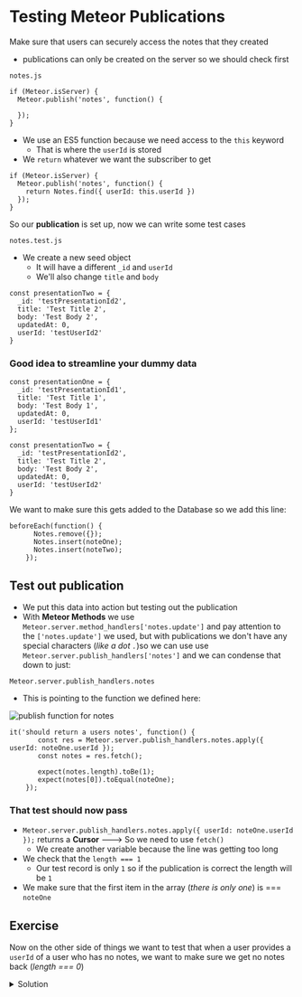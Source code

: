 # Testing Meteor Publications
Make sure that users can securely access the notes that they created

* publications can only be created on the server so we should check first

`notes.js`

```
if (Meteor.isServer) {
  Meteor.publish('notes', function() {
    
  });
}
```

* We use an ES5 function because we need access to the `this` keyword
    - That is where the `userId` is stored
* We `return` whatever we want the subscriber to get

```
if (Meteor.isServer) {
  Meteor.publish('notes', function() {
    return Notes.find({ userId: this.userId })
  });
}
```

So our **publication** is set up, now we can write some test cases

`notes.test.js`

* We create a new seed object
    - It will have a different `_id` and `userId`
    - We'll also change `title` and `body`

```
const presentationTwo = {
  _id: 'testPresentationId2',
  title: 'Test Title 2',
  body: 'Test Body 2',
  updatedAt: 0,
  userId: 'testUserId2'
}
```

### Good idea to streamline your dummy data
```
const presentationOne = {
  _id: 'testPresentationId1',
  title: 'Test Title 1',
  body: 'Test Body 1',
  updatedAt: 0,
  userId: 'testUserId1'
};

const presentationTwo = {
  _id: 'testPresentationId2',
  title: 'Test Title 2',
  body: 'Test Body 2',
  updatedAt: 0,
  userId: 'testUserId2'
}
```

We want to make sure this gets added to the Database so we add this line:

```
beforeEach(function() {
      Notes.remove({});
      Notes.insert(noteOne);
      Notes.insert(noteTwo);
    });
```

## Test out publication
* We put this data into action but testing out the publication
* With **Meteor Methods** we use `Meteor.server.method_handlers['notes.update']` and pay attention to the `['notes.update']` we used, but with publications we don't have any special characters (_like a dot `.`_)so we can use use `Meteor.server.publish_handlers['notes']` and we can condense that down to just:

`Meteor.server.publish_handlers.notes`

* This is pointing to the function we defined here:

![publish function for notes](https://i.imgur.com/m5q7EOT.png)

```
it('should return a users notes', function() {
       const res = Meteor.server.publish_handlers.notes.apply({ userId: noteOne.userId });
       const notes = res.fetch();

       expect(notes.length).toBe(1);
       expect(notes[0]).toEqual(noteOne);
    });
```

### That test should now pass

* `Meteor.server.publish_handlers.notes.apply({ userId: noteOne.userId });` returns a **Cursor** ---> So we need to use `fetch()`
    - We create another variable because the line was getting too long
* We check that the `length === 1`
    - Our test record is only `1` so if the publication is correct the length will be `1`
* We make sure that the first item in the array (_there is only one_) is === `noteOne`

## Exercise
Now on the other side of things we want to test that when a user provides a `userId` of a user who has no notes, we want to make sure we get no notes back (_length === 0_)

<details>
  <summary>Solution</summary>
```
it('should return zero notes for user that has none', function () {
      const res = Meteor.server.publish_handlers.notes.apply({ userId: 'testId' });
      const notes = res.fetch();

      expect(notes.length).toBe(0);
    });
```

* We get our array (_and not a Cursor_)
* We use random `userId` (_'testId'_) which is a user that has no notes
* We check to make sure that the length of the **notes** is `0` because if it is not `0` than we know our code is wrong and people are seeing notes that are not theirs
</details>

## Testing our tests
![remove the userId](https://i.imgur.com/d7hevDp.png)

If you delete the `userID` (_see above screenshot_) you will see two tests fail

* The first error shows us the first user was able to access notes created by the second user
* And the second test case shows us a user without any notes was able to access notes that was not theirs

